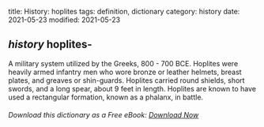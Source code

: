 title: History: hoplites
tags: definition, dictionary
category: history
date: 2021-05-23
modified: 2021-05-23

## _history_ hoplites-
A military system utilized by the Greeks,
 800 - 700 BCE.
 Hoplites were heavily armed infantry men who
wore bronze or leather helmets, breast plates, and greaves or
shin-guards. Hoplites carried round shields, short swords, and a long
spear, about 9 feet in length. Hoplites are known to have used a
rectangular formation, known as a phalanx, in battle.


###### Download *this* dictionary as a Free eBook: [Download Now]({static}static/SerfHistoryDictionary.pdf)

